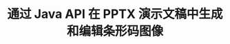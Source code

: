 ---
############################# Static ############################
layout: "auto-gen-gist"
draft: false
path: "zh/assembly/java/barcode/pptx/"
otherformats: PPT PPTM PPS PPSX PPSM POT POTX POTM ODP OTP 

############################# Head ############################
head_title: "通过 Java API 在 PPTX 演示文稿中创建和添加条形码图像"
head_description: "GroupDocs.Assembly Java API 支持在 PowerPoint 演示文稿（PPT、PPTX、PPTM、PPS、PPSX、PPSM、POT 和 ODP）文件中创建和添加条码图像。"

############################# Header ############################
title: "通过 Java API 在 PPTX 演示文稿中生成和编辑条形码图像"
description: " GroupDocs.Assembly Java API 允许程序员在 Java 和 JSP 应用程序内的 PPTX PowerPoint 演示文稿中生成、编辑和插入条形码图像。"

######################### Download Button #######################
button:
    enable: true

############################# About ############################
about:
    enable: true
    title: "如何在演示文稿中创建和管理条形码？"
    content: |
       演示文稿是一种很好的交流方式，它允许公司和个人以一致且简单的方式共享信息。条形码现在在世界范围内非常普遍地用于管理多项重要任务，例如产品识别、汽车零部件跟踪、库存和库存管理等等。 GroupDocs.Assembly Java API 使软件程序员只需几行代码就可以轻松地在其演示文档中创建和插入条形码。它支持多种演示文件格式，例如 PPT、PPTX、PPTM、PPS、PPSX、PPSM、POT、POTX、POTM、ODP 等等。它允许开发人员运行他们的应用程序，而无需在他们的设备上安装任何第三方应用程序或 Microsoft Office，从而使开发人员的工作变得轻松。它支持在演示文稿幻灯片中自定义条码的多种高级功能，例如设置前景色和背景色、字体设置、缩放条码图像、调整条码文本、设置条码图像分辨率等等。

############################# content ############################
steps:
    enable: true
    block:
    - title_left: "PPTX 演示文稿中的条码生成"
      content_left: |
       下面的 Java 代码解释了开发人员如何使用不同的受支持符号生成条形码图像，并将它们添加到 Microsoft PowerPoint PPTX 演示幻灯片中，而且工作量和成本都非常低。

      title_right: "通过 Java 在 PPTX 文件中添加条形码"
      content_right: |
       * 创建 [DocumentAssembler](https://apireference.groupdocs.com/assembly/java/com.groupdocs.assembly/DocumentAssembler) 的实例
       * 创建示例数据源对象
       * 调用 [AssembleDocument](https://apireference.groupdocs.com/assembly/java/com.groupdocs.assembly/DocumentAssembler#assembleDocument-java.io.InputStream-java.io.OutputStream-com.groupdocs.assembly.DataSourceInfo...-) 具有以下参数的方法
           * 从流中读取模板文档。
           * Stream 写入生成的文档。
           *文档加载和保存选项。
           * 详细信息 有关要使用的数据源对象的信息。

      gisthash: "ebb6d8215f329f457f843e9a9fc48c9c"
      gistfile: "generate_barcodes_in_presentations.java"

    - title_left: "系统要求"
      content_left: |
        所有主要平台和操作系统都支持 GroupDocs.Assembly Java API。 它可以生成 Microsoft Word、Excel、PowerPoint、Outlook、OpenOffice 和 50 多种其他格式的文档。 如需完整的系统要求指南，请访问 [系统要求](https://docs.groupdocs.com/assembly/java/system-requirements/) 在执行以下代码之前，请确保您已安装以下先决条件 系统：
         * 操作系统：Microsoft Windows、Linux、MacOS
         * Java 版本支持：J2SE 7.0 (1.7)、J2SE 8.0 (1.8) 或以上
         * 从 [Maven](https://mvnrepository.com/artifact/com.groupdocs/groupdocs-assembly/) 获取最新版本的 GroupDocs.Assembly Java API
        
      title_right: "为什么使用 GroupDocs.Assembly"
      content_right: |
        * 从模板创建自定义文档。
        * 动态附加电子邮件附件。
        * 创建和自动化文档不需要额外的软件。
        * 根据数据源生成输出文档。
        * 在报表中动态插入文档内容
        * 在电子表格组装期间应用公式。
        * 支持多种数据格式
        * 顺序数据操作支持。

demos:
    enable: true


more_formats:
    enable: true


back_to_top:
    enable: true
---